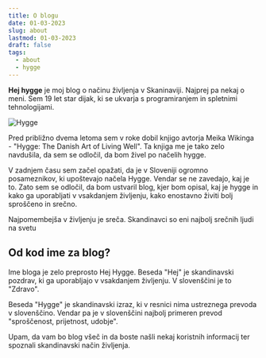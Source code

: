 ```yaml
---
title: O blogu
date: 01-03-2023
slug: about
lastmod: 01-03-2023
draft: false
tags:
  - about
  - hygge
---
```

**Hej hygge** je moj blog o načinu življenja v Skaninaviji.
Najprej pa nekaj o meni. Sem 19 let star dijak, ki se ukvarja s programiranjem in spletnimi tehnologijami.

![Hygge](/images/hygge_desk.jpg)

Pred približno dvema letoma sem v roke dobil knjigo avtorja Meika Wikinga - "Hygge: The Danish Art of Living Well". Ta knjiga me je tako zelo navdušila, da sem se odločil, da bom živel po načelih hygge.

V zadnjem času sem začel opažati, da je v Sloveniji ogromno posameznikov, ki upoštevajo načela Hygge. Vendar se ne
zavedajo, kaj je to. Zato sem se odločil, da bom ustvaril blog, kjer bom opisal, kaj je hygge in kako ga uporabljati v vsakdanjem življenju, kako enostavno živiti bolj sproščeno in srečno.

Najpomembejša  v življenju je sreča. Skandinavci so eni najbolj srečnih ljudi na svetu

## Od kod ime za blog?

Ime bloga je zelo preprosto Hej Hygge.
Beseda "Hej" je skandinavski pozdrav, ki ga uporabljajo v vsakdanjem življenju. V slovenščini je to "Zdravo".

Beseda "Hygge" je skandinavski izraz, ki v resnici nima ustreznega prevoda v slovenščino. Vendar pa je v slovenščini najbolj primeren prevod "sproščenost, prijetnost, udobje".

Upam, da vam bo blog všeč in da boste našli nekaj koristnih informacij ter spoznali skandinavski način življenja.